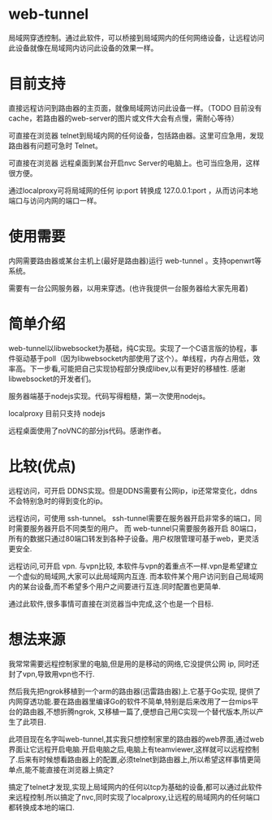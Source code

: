 web-tunnel
==========

局域网穿透控制。通过此软件，可以桥接到局域网内的任何网络设备，让远程访问此设备就像在局域网内访问此设备的效果一样。

目前支持
========

直接远程访问到路由器的主页面，就像局域网访问此设备一样。（TODO 目前没有cache，若路由器的web-server的图片或文件大会有点慢，需耐心等待）

可直接在浏览器 telnet到局域内网的任何设备，包括路由器。这里可应急用，发现路由器有问题可急时 Telnet。

可直接在浏览器 远程桌面到某台开启nvc Server的电脑上。也可当应急用，这样很方便。

通过localproxy可将局域网的任何 ip:port 转换成 127.0.0.1:port ，从而访问本地端口与访问内网的端口一样。

使用需要
========

内网需要路由器或某台主机上(最好是路由器)运行 web-tunnel 。支持openwrt等系统。

需要有一台公网服务器，以用来穿透。(也许我提供一台服务器给大家先用着)

简单介绍
=========

web-tunnel以libwebsocket为基础，纯C实现。实现了一个C语言版的协程，事件驱动基于poll（因为libwebsocket内部使用了这个）。单线程，内存占用低，效率高。下一步看,可能把自己实现协程部分换成libev,以有更好的移植性.
感谢libwebsocket的开发者们。


服务器端基于nodejs实现。代码写得粗糙，第一次使用nodejs。

localproxy 目前只支持 nodejs

远程桌面使用了noVNC的部分js代码。感谢作者。

比较(优点)
======

远程访问，可开启 DDNS实现。但是DDNS需要有公网ip，ip还常常变化，ddns不会特别急时的得到变化的ip。

远程访问，可使用 ssh-tunnel。 ssh-tunnel需要在服务器开启非常多的端口，同时需要服务器开启不同类型的用户。
而 web-tunnel只需要服务器开启 80端口，所有的数据只通过80端口转发到各种子设备。用户权限管理可基于web，更灵活更安全.

远程访问,可开启 vpn. 与vpn比较, 本软件与vpn的着重点不一样.vpn是希望建立一个虚似的局域网,大家可以此局域网内互连. 而本软件某个用户访问到自己局域网内的某台设备,而不希望多个用户之间要进行互连.同时配置也更简单.

通过此软件,很多事情可直接在浏览器当中完成,这个也是一个目标.

想法来源
=======

我常常需要远程控制家里的电脑,但是用的是移动的网络,它没提供公网 ip, 同时还封了vpn,导致用vpn也不行.

然后我先把ngrok移植到一个arm的路由器(迅雷路由器)上.它基于Go实现, 提供了内网穿透功能.要在路由器里编译Go的软件不简单,特别是后来改用了一台mips平台的路由器,不想折腾ngrok, 又移植一篇了,便想自己用C实现一个替代版本,所以产生了此项目.

此项目现在名字叫web-tunnel,其实我只想控制家里的路由器的web界面,通过web界面让它远程开启电脑.开启电脑之后,电脑上有teamviewer,这样就可以远程控制了.后来有时候想看路由器上的配置,必须telnet到路由器上,所以希望这样事情更简单点,能不能直接在浏览器上搞定?

搞定了telnet才发现,实现上局域网内的任何以tcp为基础的设备,都可以通过此软件来远程控制.所以搞定了nvc,同时实现了localproxy,让远程的局域网内的任何端口都转换成本地的端口.




